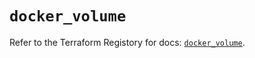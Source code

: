 # `docker_volume`

Refer to the Terraform Registory for docs: [`docker_volume`](https://www.terraform.io/docs/providers/docker/r/volume).

